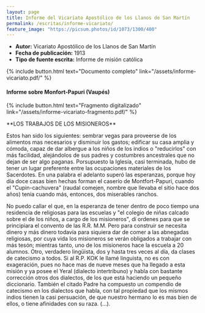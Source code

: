 ```yaml
---
layout: page
title: Informe del Vicariato Apostólico de los Llanos de San Martín
permalink: /escritas/informe-vicariato/
feature_image: "https://picsum.photos/id/1073/1300/400"
---
```


- **Autor:** Vicariato Apostólico de los Llanos de San Martín
- **Fecha de publicación:** 1913
- **Tipo de fuente escrita:** Informe de misión católica

{% include button.html text="Documento completo" link="/assets/informe-vicariato.pdf/" %}
<p></p>
 
#### Informe sobre Monfort-Papuri (Vaupés)
<p></p>  
{% include button.html text="Fragmento digitalizado" link="/assets/informe-vicariato-fragmento.pdf/" %}

<p></p>
**LOS TRABAJOS DE LOS MISIONEROS**

Estos han sido los siguientes: sembrar vegas para proveerse de los alimentos mas necesarios y disminuir los gastos; edificar su casa amplia y cómoda, capaz de dar albergue a los niños de los indios o "reducirlos" con más facilidad, alejándolos de sus padres y costumbres ancestrales que no dejan de ser algo paganas. Porsupuesto la Iglesia, casi terminada, hubo de tener un lugar preferente entre las ocupaciones materiales de los Sacerdotes. En una palabra el adelanto superó las esperanzas, porque hoy día doce casas bien hechas forman el caserío de Montfort-Papuri, cuando el "Cupin-cachuvera" (raudal comejen, nombre que llevaba el sitio hace dos años) tenía cuando más, entonces, dos miserables ranchos.

No puedo callar el que, en la esperanza de tener dentro de poco tiempo una residencia de religiosas para las escuelas y "el colegio de niñas calcado sobre el de los niños, a cargo de los misioneros", dí ordenes para que se principiara el convento de las R.R. M.M. Pero para construir se necesita dinero y más dinero todavía para siquiera dar de comer a las abnegadas religiosas, por cuya vida los misioneros se verán obligados a trabajar con más tesón; mientras tanto, uno de los misioneros hace la escuela a 20 alumnos. Otro, verdadero lingüista, dos y hasta tres veces al día, da clases de catecismo a todos. Si al R.P. KOK le llamé linguista, no es con exageración, pues no hace mas de nueve meses que ha llegado a esta misión y ya posee el Yeral (dialecto intertribuno) y habla con bastante corrección otros dos dialectos, de los que está haciendo un pequeño diccionario. También el citado Padre ha compuesto un compendio de catecismo en los dialectos que habla, con tal propiedad que los mismos indios tienen la casi persuación, de que nuestro hermano lo es mas bien de ellos, o tiene afinidades con su raza. (...).